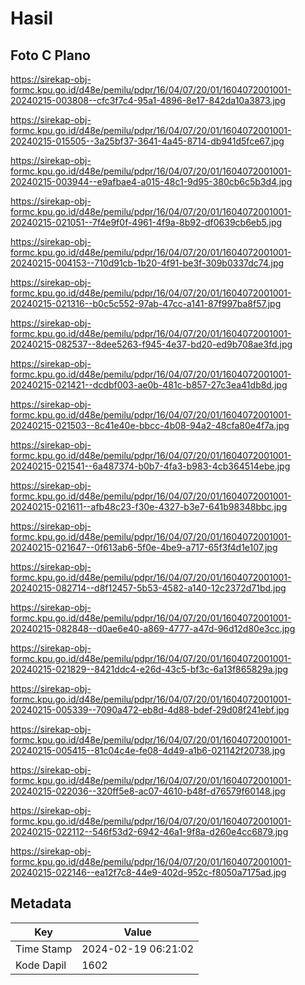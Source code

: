 # Hasil

## Foto C Plano

https://sirekap-obj-formc.kpu.go.id/d48e/pemilu/pdpr/16/04/07/20/01/1604072001001-20240215-003808--cfc3f7c4-95a1-4896-8e17-842da10a3873.jpg

https://sirekap-obj-formc.kpu.go.id/d48e/pemilu/pdpr/16/04/07/20/01/1604072001001-20240215-015505--3a25bf37-3641-4a45-8714-db941d5fce67.jpg

https://sirekap-obj-formc.kpu.go.id/d48e/pemilu/pdpr/16/04/07/20/01/1604072001001-20240215-003944--e9afbae4-a015-48c1-9d95-380cb6c5b3d4.jpg

https://sirekap-obj-formc.kpu.go.id/d48e/pemilu/pdpr/16/04/07/20/01/1604072001001-20240215-021051--7f4e9f0f-4961-4f9a-8b92-df0639cb6eb5.jpg

https://sirekap-obj-formc.kpu.go.id/d48e/pemilu/pdpr/16/04/07/20/01/1604072001001-20240215-004153--710d91cb-1b20-4f91-be3f-309b0337dc74.jpg

https://sirekap-obj-formc.kpu.go.id/d48e/pemilu/pdpr/16/04/07/20/01/1604072001001-20240215-021316--b0c5c552-97ab-47cc-a141-87f997ba8f57.jpg

https://sirekap-obj-formc.kpu.go.id/d48e/pemilu/pdpr/16/04/07/20/01/1604072001001-20240215-082537--8dee5263-f945-4e37-bd20-ed9b708ae3fd.jpg

https://sirekap-obj-formc.kpu.go.id/d48e/pemilu/pdpr/16/04/07/20/01/1604072001001-20240215-021421--dcdbf003-ae0b-481c-b857-27c3ea41db8d.jpg

https://sirekap-obj-formc.kpu.go.id/d48e/pemilu/pdpr/16/04/07/20/01/1604072001001-20240215-021503--8c41e40e-bbcc-4b08-94a2-48cfa80e4f7a.jpg

https://sirekap-obj-formc.kpu.go.id/d48e/pemilu/pdpr/16/04/07/20/01/1604072001001-20240215-021541--6a487374-b0b7-4fa3-b983-4cb364514ebe.jpg

https://sirekap-obj-formc.kpu.go.id/d48e/pemilu/pdpr/16/04/07/20/01/1604072001001-20240215-021611--afb48c23-f30e-4327-b3e7-641b98348bbc.jpg

https://sirekap-obj-formc.kpu.go.id/d48e/pemilu/pdpr/16/04/07/20/01/1604072001001-20240215-021647--0f613ab6-5f0e-4be9-a717-65f3f4d1e107.jpg

https://sirekap-obj-formc.kpu.go.id/d48e/pemilu/pdpr/16/04/07/20/01/1604072001001-20240215-082714--d8f12457-5b53-4582-a140-12c2372d71bd.jpg

https://sirekap-obj-formc.kpu.go.id/d48e/pemilu/pdpr/16/04/07/20/01/1604072001001-20240215-082848--d0ae6e40-a869-4777-a47d-96d12d80e3cc.jpg

https://sirekap-obj-formc.kpu.go.id/d48e/pemilu/pdpr/16/04/07/20/01/1604072001001-20240215-021829--8421ddc4-e26d-43c5-bf3c-6a13f865829a.jpg

https://sirekap-obj-formc.kpu.go.id/d48e/pemilu/pdpr/16/04/07/20/01/1604072001001-20240215-005339--7090a472-eb8d-4d88-bdef-29d08f241ebf.jpg

https://sirekap-obj-formc.kpu.go.id/d48e/pemilu/pdpr/16/04/07/20/01/1604072001001-20240215-005415--81c04c4e-fe08-4d49-a1b6-021142f20738.jpg

https://sirekap-obj-formc.kpu.go.id/d48e/pemilu/pdpr/16/04/07/20/01/1604072001001-20240215-022036--320ff5e8-ac07-4610-b48f-d76579f60148.jpg

https://sirekap-obj-formc.kpu.go.id/d48e/pemilu/pdpr/16/04/07/20/01/1604072001001-20240215-022112--546f53d2-6942-46a1-9f8a-d260e4cc6879.jpg

https://sirekap-obj-formc.kpu.go.id/d48e/pemilu/pdpr/16/04/07/20/01/1604072001001-20240215-022146--ea12f7c8-44e9-402d-952c-f8050a7175ad.jpg


## Metadata

| Key        | Value               |
| ---------- | ------------------- |
| Time Stamp | 2024-02-19 06:21:02 |
| Kode Dapil | 1602                |



